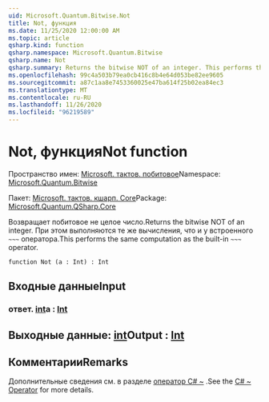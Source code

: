 ```yaml
---
uid: Microsoft.Quantum.Bitwise.Not
title: Not, функция
ms.date: 11/25/2020 12:00:00 AM
ms.topic: article
qsharp.kind: function
qsharp.namespace: Microsoft.Quantum.Bitwise
qsharp.name: Not
qsharp.summary: Returns the bitwise NOT of an integer. This performs the same computation as the built-in `~~~` operator.
ms.openlocfilehash: 99c4a503b79ea0cb416c8b4e64d053be82ee9605
ms.sourcegitcommit: a87c1aa8e7453360025e47ba614f25b02ea84ec3
ms.translationtype: MT
ms.contentlocale: ru-RU
ms.lasthandoff: 11/26/2020
ms.locfileid: "96219589"
---
```

# <a name="not-function"></a><span data-ttu-id="24814-102">Not, функция</span><span class="sxs-lookup"><span data-stu-id="24814-102">Not function</span></span>

<span data-ttu-id="24814-103">Пространство имен: [Microsoft. тактов. побитовое](xref:Microsoft.Quantum.Bitwise)</span><span class="sxs-lookup"><span data-stu-id="24814-103">Namespace: [Microsoft.Quantum.Bitwise](xref:Microsoft.Quantum.Bitwise)</span></span>

<span data-ttu-id="24814-104">Пакет: [Microsoft. тактов. кшарп. Core](https://nuget.org/packages/Microsoft.Quantum.QSharp.Core)</span><span class="sxs-lookup"><span data-stu-id="24814-104">Package: [Microsoft.Quantum.QSharp.Core](https://nuget.org/packages/Microsoft.Quantum.QSharp.Core)</span></span>


<span data-ttu-id="24814-105">Возвращает побитовое не целое число.</span><span class="sxs-lookup"><span data-stu-id="24814-105">Returns the bitwise NOT of an integer.</span></span>
<span data-ttu-id="24814-106">При этом выполняются те же вычисления, что и у встроенного `~~~` оператора.</span><span class="sxs-lookup"><span data-stu-id="24814-106">This performs the same computation as the built-in `~~~` operator.</span></span>

```qsharp
function Not (a : Int) : Int
```


## <a name="input"></a><span data-ttu-id="24814-107">Входные данные</span><span class="sxs-lookup"><span data-stu-id="24814-107">Input</span></span>

### <a name="a--int"></a><span data-ttu-id="24814-108">ответ. [int](xref:microsoft.quantum.lang-ref.int)</span><span class="sxs-lookup"><span data-stu-id="24814-108">a : [Int](xref:microsoft.quantum.lang-ref.int)</span></span>





## <a name="output--int"></a><span data-ttu-id="24814-109">Выходные данные: [int](xref:microsoft.quantum.lang-ref.int)</span><span class="sxs-lookup"><span data-stu-id="24814-109">Output : [Int](xref:microsoft.quantum.lang-ref.int)</span></span>



## <a name="remarks"></a><span data-ttu-id="24814-110">Комментарии</span><span class="sxs-lookup"><span data-stu-id="24814-110">Remarks</span></span>

<span data-ttu-id="24814-111">Дополнительные сведения см. в разделе [оператор C# ~](https://docs.microsoft.com/dotnet/csharp/language-reference/operators/bitwise-complement-operator) .</span><span class="sxs-lookup"><span data-stu-id="24814-111">See the [C# ~ Operator](https://docs.microsoft.com/dotnet/csharp/language-reference/operators/bitwise-complement-operator) for more details.</span></span>